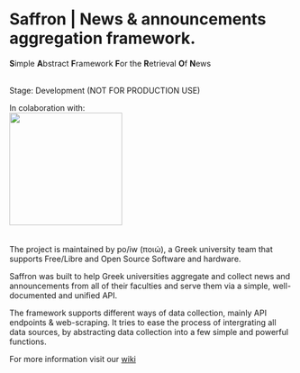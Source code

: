 # Saffron | News &amp; announcements aggregation framework.
**S**imple **A**bstract **F**ramework **F**or the **R**etrieval **O**f **N**ews

\
Stage: Development (NOT FOR PRODUCTION USE) 

In colaboration with: 
\
<img src="https://unistudents.gr/wp-content/uploads/2020/09/logo2-1024x341-1.png" data-canonical-src="https://gyazo.com/eb5c5741b6a9a16c692170a41a49c858.png" width="200" />
\
\
\
The project is maintained by po/iw (ποιώ), a Greek university team that supports Free/Libre and Open Source Software and hardware.

Saffron was built to help Greek universities aggregate and collect news and announcements from all of their faculties and serve them via a simple, well-documented and unified API. 

The framework supports different ways of data collection, mainly API endpoints & web-scraping. It tries to ease the process of intergrating all data sources,
by abstracting data collection into a few simple and powerful functions.

For more information visit our [wiki](https://github.com/poiw-org/saffron/wiki)
